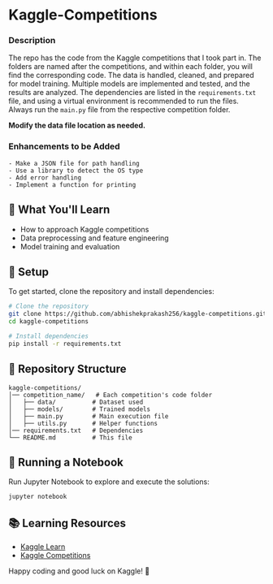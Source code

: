 # Kaggle-Competitions

### Description

The repo has the code from the Kaggle competitions that I took part in. The folders are named after the competitions, and within each folder, you will find the corresponding code. The data is handled, cleaned, and prepared for model training. Multiple models are implemented and tested, and the results are analyzed. The dependencies are listed in the `requirements.txt` file, and using a virtual environment is recommended to run the files. Always run the `main.py` file from the respective competition folder.

**Modify the data file location as needed.**

### Enhancements to be Added

```
- Make a JSON file for path handling
- Use a library to detect the OS type
- Add error handling
- Implement a function for printing
```

## 📌 What You'll Learn
- How to approach Kaggle competitions
- Data preprocessing and feature engineering
- Model training and evaluation

## 🔧 Setup
To get started, clone the repository and install dependencies:

```bash
# Clone the repository
git clone https://github.com/abhishekprakash256/kaggle-competitions.git
cd kaggle-competitions

# Install dependencies
pip install -r requirements.txt
```

## 📂 Repository Structure
```
kaggle-competitions/
│── competition_name/   # Each competition's code folder
│   ├── data/          # Dataset used
│   ├── models/        # Trained models
│   ├── main.py        # Main execution file
│   ├── utils.py       # Helper functions
│── requirements.txt   # Dependencies
└── README.md          # This file
```

## 🚀 Running a Notebook
Run Jupyter Notebook to explore and execute the solutions:

```bash
jupyter notebook
```

## 📚 Learning Resources
- [Kaggle Learn](https://www.kaggle.com/learn)
- [Kaggle Competitions](https://www.kaggle.com/competitions)

Happy coding and good luck on Kaggle! 🚀
